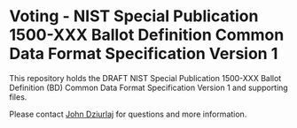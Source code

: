 # Voting - NIST Special Publication 1500-XXX Ballot Definition Common Data Format Specification Version 1

This repository holds the DRAFT NIST Special Publication 1500-XXX Ballot Definition (BD) Common Data Format Specification Version 1 and supporting files.

Please contact [John Dziurlaj](mailto:john@turnout.rocks) for questions and more information.
